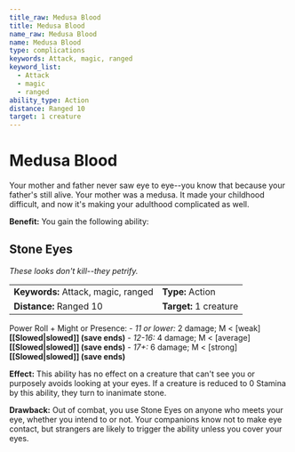 ```yaml
---
title_raw: Medusa Blood
title: Medusa Blood
name_raw: Medusa Blood
name: Medusa Blood
type: complications
keywords: Attack, magic, ranged
keyword_list:
  - Attack
  - magic
  - ranged
ability_type: Action
distance: Ranged 10
target: 1 creature
---
```


# Medusa Blood

Your mother and father never saw eye to eye--you know that because your father's still alive. Your mother was a medusa. It made your childhood difficult, and now it's making your adulthood complicated as well.

**Benefit:** You gain the following ability:

## Stone Eyes

*These looks don't kill--they petrify.*

|                                     |                        |
| :---------------------------------- | :--------------------- |
| **Keywords:** Attack, magic, ranged | **Type:** Action       |
| **Distance:** Ranged 10             | **Target:** 1 creature |

Power Roll + Might or Presence: - *11 or lower:* 2 damage; M \< \[weak\] **[[Slowed|slowed]] (save ends)** - *12-16:* 4 damage; M \< \[average\] **[[Slowed|slowed]] (save ends)** - *17+:* 6 damage; M \< \[strong\] **[[Slowed|slowed]] (save ends)**

**Effect:** This ability has no effect on a creature that can't see you or purposely avoids looking at your eyes. If a creature is reduced to 0 Stamina by this ability, they turn to inanimate stone.

**Drawback:** Out of combat, you use Stone Eyes on anyone who meets your eye, whether you intend to or not. Your companions know not to make eye contact, but strangers are likely to trigger the ability unless you cover your eyes.
